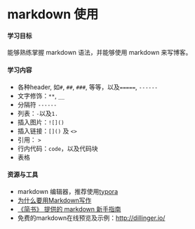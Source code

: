# markdown 使用

#### 学习目标



能够熟练掌握 markdown 语法，并能够使用 markdown 来写博客。

#### 学习内容



- 各种header, 如`#`, `##`, `###`, 等等，以及`=====`, `------`
- 文字修饰：`**`, `__`
- 分隔符 `------`
- 列表：`-`以及`1.`
- 插入图片：`![]()`
- 插入链接：`[]()` 及 `<>`
- 引用： `>`
- 行内代码：``code``，以及代码块 ```` ````
- 表格


#### 资源与工具



- markdown 编辑器，推荐使用[typora](http://www.typora.io/)
- [为什么要用Markdown写作](https://zhuanlan.zhihu.com/p/22755240)
- [《简书》 提供的 markdown 新手指南](http://www.jianshu.com/p/q81RER)
- 免费的markdown在线预览及示例：<http://dillinger.io/>

